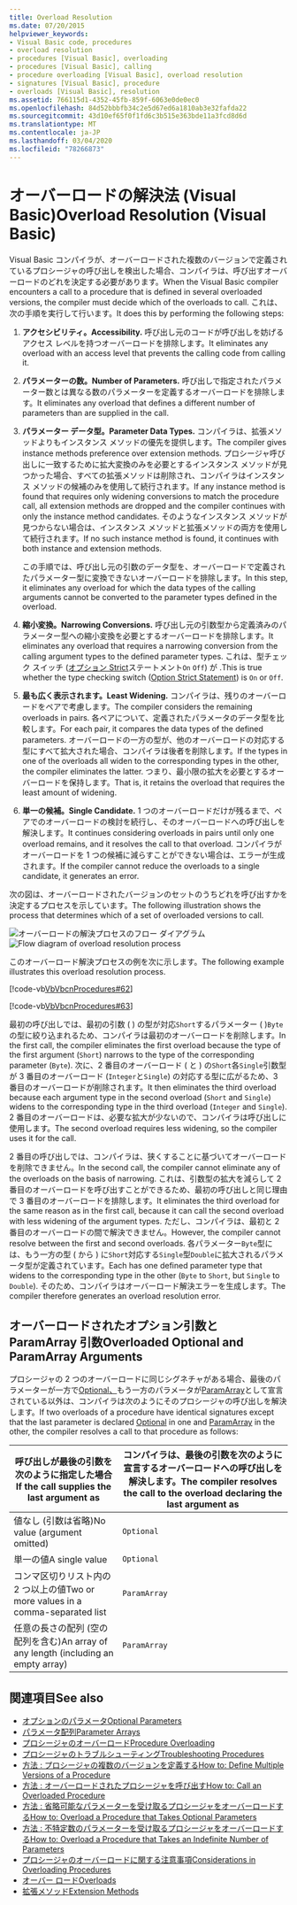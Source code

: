```yaml
---
title: Overload Resolution
ms.date: 07/20/2015
helpviewer_keywords:
- Visual Basic code, procedures
- overload resolution
- procedures [Visual Basic], overloading
- procedures [Visual Basic], calling
- procedure overloading [Visual Basic], overload resolution
- signatures [Visual Basic], procedure
- overloads [Visual Basic], resolution
ms.assetid: 766115d1-4352-45fb-859f-6063e0de0ec0
ms.openlocfilehash: 84d52bbbfb34c2e5d67ed6a1810ab3e32fafda22
ms.sourcegitcommit: 43d10ef65f0f1fd6c3b515e363bde11a3fcd8d6d
ms.translationtype: MT
ms.contentlocale: ja-JP
ms.lasthandoff: 03/04/2020
ms.locfileid: "78266873"
---
```

# <a name="overload-resolution-visual-basic"></a><span data-ttu-id="1e10e-102">オーバーロードの解決法 (Visual Basic)</span><span class="sxs-lookup"><span data-stu-id="1e10e-102">Overload Resolution (Visual Basic)</span></span>
<span data-ttu-id="1e10e-103">Visual Basic コンパイラが、オーバーロードされた複数のバージョンで定義されているプロシージャの呼び出しを検出した場合、コンパイラは、呼び出すオーバーロードのどれを決定する必要があります。</span><span class="sxs-lookup"><span data-stu-id="1e10e-103">When the Visual Basic compiler encounters a call to a procedure that is defined in several overloaded versions, the compiler must decide which of the overloads to call.</span></span> <span data-ttu-id="1e10e-104">これは、次の手順を実行して行います。</span><span class="sxs-lookup"><span data-stu-id="1e10e-104">It does this by performing the following steps:</span></span>  
  
1. <span data-ttu-id="1e10e-105">**アクセシビリティ。**</span><span class="sxs-lookup"><span data-stu-id="1e10e-105">**Accessibility.**</span></span> <span data-ttu-id="1e10e-106">呼び出し元のコードが呼び出しを妨げるアクセス レベルを持つオーバーロードを排除します。</span><span class="sxs-lookup"><span data-stu-id="1e10e-106">It eliminates any overload with an access level that prevents the calling code from calling it.</span></span>  
  
2. <span data-ttu-id="1e10e-107">**パラメーターの数。**</span><span class="sxs-lookup"><span data-stu-id="1e10e-107">**Number of Parameters.**</span></span> <span data-ttu-id="1e10e-108">呼び出しで指定されたパラメーター数とは異なる数のパラメーターを定義するオーバーロードを排除します。</span><span class="sxs-lookup"><span data-stu-id="1e10e-108">It eliminates any overload that defines a different number of parameters than are supplied in the call.</span></span>  
  
3. <span data-ttu-id="1e10e-109">**パラメーター データ型。**</span><span class="sxs-lookup"><span data-stu-id="1e10e-109">**Parameter Data Types.**</span></span> <span data-ttu-id="1e10e-110">コンパイラは、拡張メソッドよりもインスタンス メソッドの優先を提供します。</span><span class="sxs-lookup"><span data-stu-id="1e10e-110">The compiler gives instance methods preference over extension methods.</span></span> <span data-ttu-id="1e10e-111">プロシージャ呼び出しに一致するために拡大変換のみを必要とするインスタンス メソッドが見つかった場合、すべての拡張メソッドは削除され、コンパイラはインスタンス メソッドの候補のみを使用して続行されます。</span><span class="sxs-lookup"><span data-stu-id="1e10e-111">If any instance method is found that requires only widening conversions to match the procedure call, all extension methods are dropped and the compiler continues with only the instance method candidates.</span></span> <span data-ttu-id="1e10e-112">そのようなインスタンス メソッドが見つからない場合は、インスタンス メソッドと拡張メソッドの両方を使用して続行されます。</span><span class="sxs-lookup"><span data-stu-id="1e10e-112">If no such instance method is found, it continues with both instance and extension methods.</span></span>  
  
     <span data-ttu-id="1e10e-113">この手順では、呼び出し元の引数のデータ型を、オーバーロードで定義されたパラメーター型に変換できないオーバーロードを排除します。</span><span class="sxs-lookup"><span data-stu-id="1e10e-113">In this step, it eliminates any overload for which the data types of the calling arguments cannot be converted to the parameter types defined in the overload.</span></span>  
  
4. <span data-ttu-id="1e10e-114">**縮小変換。**</span><span class="sxs-lookup"><span data-stu-id="1e10e-114">**Narrowing Conversions.**</span></span> <span data-ttu-id="1e10e-115">呼び出し元の引数型から定義済みのパラメーター型への縮小変換を必要とするオーバーロードを排除します。</span><span class="sxs-lookup"><span data-stu-id="1e10e-115">It eliminates any overload that requires a narrowing conversion from the calling argument types to the defined parameter types.</span></span> <span data-ttu-id="1e10e-116">これは、型チェック スイッチ ([オプション Strict](../../../../visual-basic/language-reference/statements/option-strict-statement.md)ステートメント`On` `Off`) が .</span><span class="sxs-lookup"><span data-stu-id="1e10e-116">This is true whether the type checking switch ([Option Strict Statement](../../../../visual-basic/language-reference/statements/option-strict-statement.md)) is `On` or `Off`.</span></span>  
  
5. <span data-ttu-id="1e10e-117">**最も広く表示されます。**</span><span class="sxs-lookup"><span data-stu-id="1e10e-117">**Least Widening.**</span></span> <span data-ttu-id="1e10e-118">コンパイラは、残りのオーバーロードをペアで考慮します。</span><span class="sxs-lookup"><span data-stu-id="1e10e-118">The compiler considers the remaining overloads in pairs.</span></span> <span data-ttu-id="1e10e-119">各ペアについて、定義されたパラメータのデータ型を比較します。</span><span class="sxs-lookup"><span data-stu-id="1e10e-119">For each pair, it compares the data types of the defined parameters.</span></span> <span data-ttu-id="1e10e-120">オーバーロードの一方の型が、他のオーバーロードの対応する型にすべて拡大された場合、コンパイラは後者を削除します。</span><span class="sxs-lookup"><span data-stu-id="1e10e-120">If the types in one of the overloads all widen to the corresponding types in the other, the compiler eliminates the latter.</span></span> <span data-ttu-id="1e10e-121">つまり、最小限の拡大を必要とするオーバーロードを保持します。</span><span class="sxs-lookup"><span data-stu-id="1e10e-121">That is, it retains the overload that requires the least amount of widening.</span></span>  
  
6. <span data-ttu-id="1e10e-122">**単一の候補。**</span><span class="sxs-lookup"><span data-stu-id="1e10e-122">**Single Candidate.**</span></span> <span data-ttu-id="1e10e-123">1 つのオーバーロードだけが残るまで、ペアでのオーバーロードの検討を続行し、そのオーバーロードへの呼び出しを解決します。</span><span class="sxs-lookup"><span data-stu-id="1e10e-123">It continues considering overloads in pairs until only one overload remains, and it resolves the call to that overload.</span></span> <span data-ttu-id="1e10e-124">コンパイラがオーバーロードを 1 つの候補に減らすことができない場合は、エラーが生成されます。</span><span class="sxs-lookup"><span data-stu-id="1e10e-124">If the compiler cannot reduce the overloads to a single candidate, it generates an error.</span></span>  
  
 <span data-ttu-id="1e10e-125">次の図は、オーバーロードされたバージョンのセットのうちどれを呼び出すかを決定するプロセスを示しています。</span><span class="sxs-lookup"><span data-stu-id="1e10e-125">The following illustration shows the process that determines which of a set of overloaded versions to call.</span></span>  
  
 <span data-ttu-id="1e10e-126">![オーバーロードの解決プロセスのフロー ダイアグラム](./media/overload-resolution/determine-overloaded-version.gif "オーバーロードされたバージョン間の解決")</span><span class="sxs-lookup"><span data-stu-id="1e10e-126">![Flow diagram of overload resolution process](./media/overload-resolution/determine-overloaded-version.gif "Resolving among overloaded versions")</span></span>
  
 <span data-ttu-id="1e10e-127">このオーバーロード解決プロセスの例を次に示します。</span><span class="sxs-lookup"><span data-stu-id="1e10e-127">The following example illustrates this overload resolution process.</span></span>  
  
 [!code-vb[VbVbcnProcedures#62](~/samples/snippets/visualbasic/VS_Snippets_VBCSharp/VbVbcnProcedures/VB/Class1.vb#62)]  
  
 [!code-vb[VbVbcnProcedures#63](~/samples/snippets/visualbasic/VS_Snippets_VBCSharp/VbVbcnProcedures/VB/Class1.vb#63)]  
  
 <span data-ttu-id="1e10e-128">最初の呼び出しでは、最初の引数 ( ) の型が対応`Short`するパラメーター ( )`Byte`の型に絞り込まれるため、コンパイラは最初のオーバーロードを削除します。</span><span class="sxs-lookup"><span data-stu-id="1e10e-128">In the first call, the compiler eliminates the first overload because the type of the first argument (`Short`) narrows to the type of the corresponding parameter (`Byte`).</span></span> <span data-ttu-id="1e10e-129">次に、2 番目のオーバーロード ( と ) の`Short`各`Single`引数型が 3 番目のオーバーロード (`Integer`と`Single`) の対応する型に広がるため、3 番目のオーバーロードが削除されます。</span><span class="sxs-lookup"><span data-stu-id="1e10e-129">It then eliminates the third overload because each argument type in the second overload (`Short` and `Single`) widens to the corresponding type in the third overload (`Integer` and `Single`).</span></span> <span data-ttu-id="1e10e-130">2 番目のオーバーロードは、必要な拡大が少ないので、コンパイラは呼び出しに使用します。</span><span class="sxs-lookup"><span data-stu-id="1e10e-130">The second overload requires less widening, so the compiler uses it for the call.</span></span>  
  
 <span data-ttu-id="1e10e-131">2 番目の呼び出しでは、コンパイラは、狭くすることに基づいてオーバーロードを削除できません。</span><span class="sxs-lookup"><span data-stu-id="1e10e-131">In the second call, the compiler cannot eliminate any of the overloads on the basis of narrowing.</span></span> <span data-ttu-id="1e10e-132">これは、引数型の拡大を減らして 2 番目のオーバーロードを呼び出すことができるため、最初の呼び出しと同じ理由で 3 番目のオーバーロードを排除します。</span><span class="sxs-lookup"><span data-stu-id="1e10e-132">It eliminates the third overload for the same reason as in the first call, because it can call the second overload with less widening of the argument types.</span></span> <span data-ttu-id="1e10e-133">ただし、コンパイラは、最初と 2 番目のオーバーロードの間で解決できません。</span><span class="sxs-lookup"><span data-stu-id="1e10e-133">However, the compiler cannot resolve between the first and second overloads.</span></span> <span data-ttu-id="1e10e-134">各パラメーター`Byte`型には、もう一方の型 ( から ) に`Short`対応する`Single`型`Double`に拡大されるパラメータ型が定義されています。</span><span class="sxs-lookup"><span data-stu-id="1e10e-134">Each has one defined parameter type that widens to the corresponding type in the other (`Byte` to `Short`, but `Single` to `Double`).</span></span> <span data-ttu-id="1e10e-135">そのため、コンパイラはオーバーロード解決エラーを生成します。</span><span class="sxs-lookup"><span data-stu-id="1e10e-135">The compiler therefore generates an overload resolution error.</span></span>  
  
## <a name="overloaded-optional-and-paramarray-arguments"></a><span data-ttu-id="1e10e-136">オーバーロードされたオプション引数と ParamArray 引数</span><span class="sxs-lookup"><span data-stu-id="1e10e-136">Overloaded Optional and ParamArray Arguments</span></span>  
 <span data-ttu-id="1e10e-137">プロシージャの 2 つのオーバーロードに同じシグネチャがある場合、最後のパラメーターが一方で[Optional、](../../../../visual-basic/language-reference/modifiers/optional.md)もう一方のパラメータが[ParamArray](../../../../visual-basic/language-reference/modifiers/paramarray.md)として宣言されている以外は、コンパイラは次のようにそのプロシージャの呼び出しを解決します。</span><span class="sxs-lookup"><span data-stu-id="1e10e-137">If two overloads of a procedure have identical signatures except that the last parameter is declared [Optional](../../../../visual-basic/language-reference/modifiers/optional.md) in one and [ParamArray](../../../../visual-basic/language-reference/modifiers/paramarray.md) in the other, the compiler resolves a call to that procedure as follows:</span></span>  
  
|<span data-ttu-id="1e10e-138">呼び出しが最後の引数を次のように指定した場合</span><span class="sxs-lookup"><span data-stu-id="1e10e-138">If the call supplies the last argument as</span></span>|<span data-ttu-id="1e10e-139">コンパイラは、最後の引数を次のように宣言するオーバーロードへの呼び出しを解決します。</span><span class="sxs-lookup"><span data-stu-id="1e10e-139">The compiler resolves the call to the overload declaring the last argument as</span></span>|  
|---|---|  
|<span data-ttu-id="1e10e-140">値なし (引数は省略)</span><span class="sxs-lookup"><span data-stu-id="1e10e-140">No value (argument omitted)</span></span>|`Optional`|  
|<span data-ttu-id="1e10e-141">単一の値</span><span class="sxs-lookup"><span data-stu-id="1e10e-141">A single value</span></span>|`Optional`|  
|<span data-ttu-id="1e10e-142">コンマ区切りリスト内の 2 つ以上の値</span><span class="sxs-lookup"><span data-stu-id="1e10e-142">Two or more values in a comma-separated list</span></span>|`ParamArray`|  
|<span data-ttu-id="1e10e-143">任意の長さの配列 (空の配列を含む)</span><span class="sxs-lookup"><span data-stu-id="1e10e-143">An array of any length (including an empty array)</span></span>|`ParamArray`|  
  
## <a name="see-also"></a><span data-ttu-id="1e10e-144">関連項目</span><span class="sxs-lookup"><span data-stu-id="1e10e-144">See also</span></span>

- [<span data-ttu-id="1e10e-145">オプションのパラメータ</span><span class="sxs-lookup"><span data-stu-id="1e10e-145">Optional Parameters</span></span>](./optional-parameters.md)
- [<span data-ttu-id="1e10e-146">パラメータ配列</span><span class="sxs-lookup"><span data-stu-id="1e10e-146">Parameter Arrays</span></span>](./parameter-arrays.md)
- [<span data-ttu-id="1e10e-147">プロシージャのオーバーロード</span><span class="sxs-lookup"><span data-stu-id="1e10e-147">Procedure Overloading</span></span>](./procedure-overloading.md)
- [<span data-ttu-id="1e10e-148">プロシージャのトラブルシューティング</span><span class="sxs-lookup"><span data-stu-id="1e10e-148">Troubleshooting Procedures</span></span>](./troubleshooting-procedures.md)
- [<span data-ttu-id="1e10e-149">方法 : プロシージャの複数のバージョンを定義する</span><span class="sxs-lookup"><span data-stu-id="1e10e-149">How to: Define Multiple Versions of a Procedure</span></span>](./how-to-define-multiple-versions-of-a-procedure.md)
- [<span data-ttu-id="1e10e-150">方法 : オーバーロードされたプロシージャを呼び出す</span><span class="sxs-lookup"><span data-stu-id="1e10e-150">How to: Call an Overloaded Procedure</span></span>](./how-to-call-an-overloaded-procedure.md)
- [<span data-ttu-id="1e10e-151">方法 : 省略可能なパラメーターを受け取るプロシージャをオーバーロードする</span><span class="sxs-lookup"><span data-stu-id="1e10e-151">How to: Overload a Procedure that Takes Optional Parameters</span></span>](./how-to-overload-a-procedure-that-takes-optional-parameters.md)
- [<span data-ttu-id="1e10e-152">方法 : 不特定数のパラメーターを受け取るプロシージャをオーバーロードする</span><span class="sxs-lookup"><span data-stu-id="1e10e-152">How to: Overload a Procedure that Takes an Indefinite Number of Parameters</span></span>](./how-to-overload-a-procedure-that-takes-an-indefinite-number-of-parameters.md)
- [<span data-ttu-id="1e10e-153">プロシージャのオーバーロードに関する注意事項</span><span class="sxs-lookup"><span data-stu-id="1e10e-153">Considerations in Overloading Procedures</span></span>](./considerations-in-overloading-procedures.md)
- [<span data-ttu-id="1e10e-154">オーバー ロード</span><span class="sxs-lookup"><span data-stu-id="1e10e-154">Overloads</span></span>](../../../../visual-basic/language-reference/modifiers/overloads.md)
- [<span data-ttu-id="1e10e-155">拡張メソッド</span><span class="sxs-lookup"><span data-stu-id="1e10e-155">Extension Methods</span></span>](./extension-methods.md)
